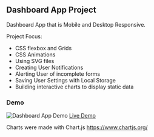 ## Dashboard App Project 
Dashboard App that is Mobile and Desktop Responsive.

Project Focus:
- CSS flexbox and Grids
- CSS Animations
- Using SVG files
- Creating User Notifications
- Alerting User of incomplete forms
- Saving User Settings with Local Storage
- Building interactive charts to display static data

### Demo
![Dashboard App Demo](demo/dashApp.gif)
<a href="https://kevinreber.github.io/Dashboard-App/">Live Demo</a>

Charts were made with Chart.js
https://www.chartjs.org/